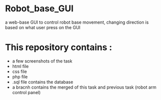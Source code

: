 # Robot_base_GUI
a web-base GUI to control robot base movement, changing direction is based on what user press on the GUI

# This repository contains : 
* a few screenshots of the task
* html file
* css file
* php file
* .sql file contains the database
* a bracnh contains the merged of this task and previous task (robot arm control panel)
